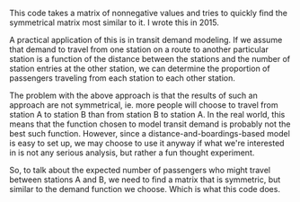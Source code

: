 This code takes a matrix of nonnegative values and tries to quickly find
the symmetrical matrix most similar to it.  I wrote this in 2015. 

A practical application of this is in transit demand modeling.  If we
assume that demand to travel from one station on a route to another
particular station is a function of the distance between the stations
and the number of station entries at the other station, we can determine
the proportion of passengers traveling from each station to each
other station.

The problem with the above approach is that the results of such an approach
are not symmetrical, ie. more people will choose to travel from station
A to station B than from station B to station A.  In the real world,
this means that the function chosen to model transit demand is probably
not the best such function.  However, since a distance-and-boardings-based
model is easy to set up, we may choose to use it anyway if what we're
interested in is not any serious analysis, but rather a fun thought
experiment.

So, to talk about the expected number of passengers who might travel between
stations A and B, we need to find a matrix that is symmetric, but similar
to the demand function we choose.  Which is what this code does.
